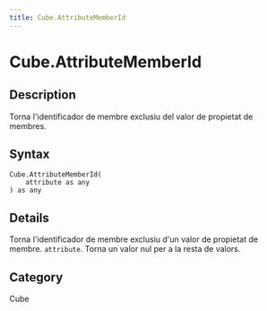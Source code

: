 ```yaml
---
title: Cube.AttributeMemberId
---
```


# Cube.AttributeMemberId


## Description

Torna l&#39;identificador de membre exclusiu del valor de propietat de membres.


## Syntax

```powerquery
Cube.AttributeMemberId(
    attribute as any
) as any
```


## Details

Torna l'identificador de membre exclusiu d'un valor de propietat de membre. <code>attribute</code>. Torna un valor nul per a la resta de valors.



## Category
Cube
